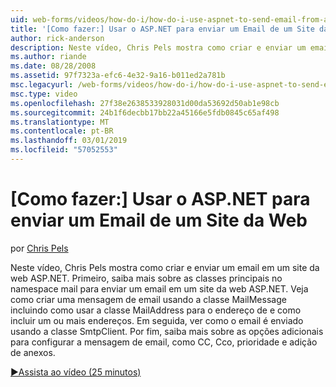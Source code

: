 ```yaml
---
uid: web-forms/videos/how-do-i/how-do-i-use-aspnet-to-send-email-from-a-web-site
title: '[Como fazer:] Usar o ASP.NET para enviar um Email de um Site da Web | Microsoft Docs'
author: rick-anderson
description: Neste vídeo, Chris Pels mostra como criar e enviar um email em um site da web ASP.NET. Primeiro, saiba mais sobre as classes principais de f de namespace do mail...
ms.author: riande
ms.date: 08/28/2008
ms.assetid: 97f7323a-efc6-4e32-9a16-b011ed2a781b
msc.legacyurl: /web-forms/videos/how-do-i/how-do-i-use-aspnet-to-send-email-from-a-web-site
msc.type: video
ms.openlocfilehash: 27f38e2638533928031d00da53692d50ab1e98cb
ms.sourcegitcommit: 24b1f6decbb17bb22a45166e5fdb0845c65af498
ms.translationtype: MT
ms.contentlocale: pt-BR
ms.lasthandoff: 03/01/2019
ms.locfileid: "57052553"
---
```

<a name="how-do-i-use-aspnet-to-send-email-from-a-web-site"></a>[Como fazer:] Usar o ASP.NET para enviar um Email de um Site da Web
====================
por [Chris Pels](https://twitter.com/chrispels)

Neste vídeo, Chris Pels mostra como criar e enviar um email em um site da web ASP.NET. Primeiro, saiba mais sobre as classes principais no namespace mail para enviar um email em um site da web ASP.NET. Veja como criar uma mensagem de email usando a classe MailMessage incluindo como usar a classe MailAddress para o endereço de e como incluir um ou mais endereços. Em seguida, ver como o email é enviado usando a classe SmtpClient. Por fim, saiba mais sobre as opções adicionais para configurar a mensagem de email, como CC, Cco, prioridade e adição de anexos.

[&#9654;Assista ao vídeo (25 minutos)](https://channel9.msdn.com/Blogs/ASP-NET-Site-Videos/how-do-i-use-aspnet-to-send-email-from-a-web-site)
